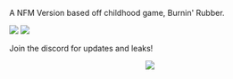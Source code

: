 A NFM Version based off childhood game, Burnin' Rubber.


<img src=”(https://imgur.com/a/Onoldei)”>
<img src=”(https://imgur.com/a/Onoldei)”>

Join the discord for updates and leaks!
<p align="center">
 <a href="https://discord.gg/vSJ4XV2Nxd" target"blank_"><img src="https://img.shields.io/discord/815419423564759040?color=%237289da&label=Invite&logo=discord&logoColor=%237289da&style=flat-square"></a>
  
